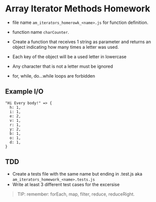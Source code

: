 # Array Iterator Methods Homework

* file name `am_iterators_homerowk_<name>.js` for function definition.

* function name `charCounter`.

* Create a function that receives 1 string as parameter and returns an object indicating how many times a letter was used.
* Each key of the object will be a used letter in lowercase
* Any character that is not a letter must be ignored
* for, while, do...while loops are forbidden

## Example I/O
```
"Hi Every body!" => {
  h: 1,
  i: 1,
  e: 2,
  v: 1,
  r: 1,
  y: 2,
  b: 1,
  o: 1,
  d: 1,
}
```

## TDD

* Create a tests file with the same name but ending in .test.js aka `am_iterators_homework_<name>.tests.js`
* Write at least 3 different test cases for the excersise

> TIP: remember: forEach,  map,  filter,  reduce,  reduceRight.